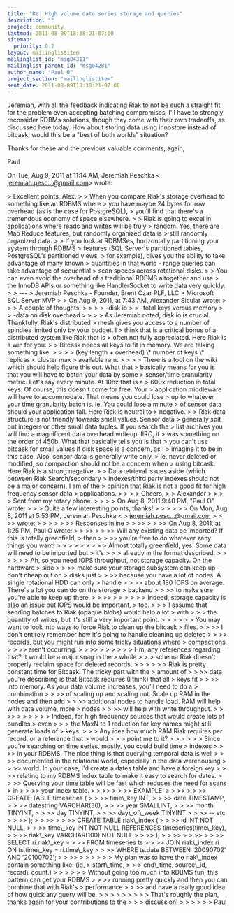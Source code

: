 ```yaml
---
title: "Re: High volume data series storage and queries"
description: ""
project: community
lastmod: 2011-08-09T18:38:21-07:00
sitemap:
  priority: 0.2
layout: mailinglistitem
mailinglist_id: "msg04311"
mailinglist_parent_id: "msg04281"
author_name: "Paul O"
project_section: "mailinglistitem"
sent_date: 2011-08-09T18:38:21-07:00
---
```



Jeremiah, with all the feedback indicating Riak to not be such a straight
fit for the problem even accepting batching compromises, I'll have to
strongly reconsider RDBMs solutions, though they come with their own
tradeoffs, as discussed here today. How about storing data using innostore
instead of bitcask, would this be a "best of both worlds" situation?

Thanks for these and the previous valuable comments, again,

Paul

On Tue, Aug 9, 2011 at 11:14 AM, Jeremiah Peschka &lt;
jeremiah.pesc...@gmail.com&gt; wrote:

&gt; Excellent points, Alex.
&gt;
&gt; When you compare Riak's storage overhead to something like an RDBMS where
&gt; you have maybe 24 bytes for row overhead (as is the case for PostgreSQL),
&gt; you'll find that there's a tremendous economy of space elsewhere.
&gt;
&gt; Riak is going to excel in applications where reads and writes will be truly
&gt; random. Yes, there are Map Reduce features, but randomly organized data is
&gt; still randomly organized data.
&gt;
&gt; If you look at RDBMSes, horizontally partitioning your system through RDBMS
&gt; features (SQL Server's partitioned tables, PostgreSQL's partitioned views,
&gt; for example), gives you the ability to take advantage of many known
&gt; quantities in that world - range queries can take advantage of sequential
&gt; scan speeds across rotational disks.
&gt;
&gt; You can even avoid the overhead of a traditional RDBMS altogether and use
&gt; the InnoDB APIs or something like HandlerSocket to write data very quickly.
&gt;
&gt; ---
&gt; Jeremiah Peschka - Founder, Brent Ozar PLF, LLC
&gt; Microsoft SQL Server MVP
&gt;
&gt; On Aug 9, 2011, at 7:43 AM, Alexander Sicular wrote:
&gt;
&gt; &gt; A couple of thoughts:
&gt; &gt;
&gt; &gt; -disk io
&gt; &gt; -total keys versus memory
&gt; &gt; -data on disk overhead
&gt; &gt;
&gt; &gt; As Jeremiah noted, disk io is crucial. Thankfully, Riak's distributed
&gt; mesh gives you access to a number of spindles limited only by your budget. I
&gt; think that is a critical bonus of a distributed system like Riak that is
&gt; often not fully appreciated. Here Riak is a win for you.
&gt; &gt; Bitcask needs all keys to fit in memory. We are talking something like:
&gt; &gt;
&gt; &gt; (key length + overhead) \\* number of keys \\* replicas &lt; cluster max
&gt; available ram.
&gt; &gt;
&gt; &gt; There is a tool on the wiki which should help figure this out. What that
&gt; basically means for you is that you will have to batch your data by some
&gt; sensor/time granularity metric. Let's say every minute. At 10hz that is a
&gt; 600x reduction in total keys. Of course, this doesn't come for free. Your
&gt; application middleware will have to accommodate. That means you could lose
&gt; up to whatever your time granularity batch is. Ie. You could lose a minute
&gt; of sensor data should your application fail. Here Riak is neutral to
&gt; negative.
&gt; &gt; Riak data structure is not friendly towards small values. Sensor data
&gt; generally spit out integers or other small data tuples. If you search the
&gt; list archives you will find a magnificent data overhead writeup. IIRC, it
&gt; was something on the order of 450b. What that basically tells you is that
&gt; you can't use bitcask for small values if disk space is a concern, as I
&gt; imagine it to be in this case. Also, sensor data is generally write only,
&gt; ie. never deleted or modified, so compaction should not be a concern when
&gt; using bitcask. Here Riak is a strong negative.
&gt; &gt; Data retrieval issues aside (which between Riak Search/secondary
&gt; indexes/third party indexes should not be a major concern), I am of the
&gt; opinion that Riak is not a good fit for high frequency sensor data
&gt; applications.
&gt; &gt;
&gt; &gt; Cheers,
&gt; &gt; Alexander
&gt; &gt;
&gt; &gt; Sent from my rotary phone.
&gt; &gt;
&gt; &gt; On Aug 8, 2011 9:40 PM, "Paul O"  wrote:
&gt; &gt; &gt; Quite a few interesting points, thanks!
&gt; &gt; &gt;
&gt; &gt; &gt; On Mon, Aug 8, 2011 at 5:53 PM, Jeremiah Peschka &lt;
&gt; jeremiah.pesc...@gmail.com
&gt; &gt; &gt;&gt; wrote:
&gt; &gt; &gt;
&gt; &gt; &gt;&gt; Responses inline
&gt; &gt; &gt;&gt;
&gt; &gt; &gt;&gt; On Aug 8, 2011, at 1:25 PM, Paul O wrote:
&gt; &gt; &gt;&gt;
&gt; &gt; &gt;&gt; Will any existing data be imported? If this is totally greenfield,
&gt; then
&gt; &gt; &gt;&gt; you're free to do whatever zany things you want!
&gt; &gt; &gt;
&gt; &gt; &gt;
&gt; &gt; &gt; Almost totally greenfield, yes. Some data will need to be imported but
&gt; it's
&gt; &gt; &gt; already in the format described.
&gt; &gt; &gt;
&gt; &gt; &gt; Ah, so you need IOPS throughput, not storage capacity. On the hardware
&gt; side
&gt; &gt; &gt;&gt; make sure your storage subsystem can keep up - don't cheap out on
&gt; disks just
&gt; &gt; &gt;&gt; because you have a lot of nodes. A single rotational HDD can only
&gt; handle
&gt; &gt; &gt;&gt; about 180 IOPS on average. There's a lot you can do on the storage
&gt; backend
&gt; &gt; &gt;&gt; to make sure you're able to keep up there.
&gt; &gt; &gt;&gt;
&gt; &gt; &gt;
&gt; &gt; &gt; Indeed, storage capacity is also an issue but IOPS would be important,
&gt; too.
&gt; &gt; &gt; I assume that sending batches to Riak (opaque blobs) would help a lot
&gt; with
&gt; &gt; &gt; the quantity of writes, but it's still a very important point.
&gt; &gt; &gt;
&gt; &gt; &gt; You may want to look into ways to force Riak to clean up the bitcask
&gt; files.
&gt; &gt; &gt;&gt; I don't entirely remember how it's going to handle cleaning up deleted
&gt; &gt; &gt;&gt; records, but you might run into some tricky situations where
&gt; compactions
&gt; &gt; &gt;&gt; aren't occurring.
&gt; &gt; &gt;&gt;
&gt; &gt; &gt;
&gt; &gt; &gt; Hm, any references regarding that? It would be a major snag in the
&gt; whole
&gt; &gt; &gt; schema Riak doesn't properly reclaim space for deleted records.
&gt; &gt; &gt;
&gt; &gt; &gt; Riak is pretty constant time for Bitcask. The tricky part with the
&gt; amount of
&gt; &gt; &gt;&gt; data you're describing is that Bitcask requires (I think) that all
&gt; keys fit
&gt; &gt; &gt;&gt; into memory. As your data volume increases, you'll need to do a
&gt; combination
&gt; &gt; &gt;&gt; of scaling up and scaling out. Scale up RAM in the nodes and then add
&gt; &gt; &gt;&gt; additional nodes to handle load. RAM will help with data volume, more
&gt; nodes
&gt; &gt; &gt;&gt; will help with write throughput.
&gt; &gt; &gt;&gt;
&gt; &gt; &gt;
&gt; &gt; &gt; Indeed, for high frequency sources that would create lots of bundles
&gt; even
&gt; &gt; &gt; the MaxN to 1 reduction for key names might still generate loads of
&gt; keys.
&gt; &gt; &gt; Any idea how much RAM Riak requires per record, or a reference that
&gt; would
&gt; &gt; &gt; point me to it?
&gt; &gt; &gt;
&gt; &gt; &gt; Since you're searching on time series, mostly, you could build time
&gt; indexes
&gt; &gt; &gt;&gt; in your RDBMS. The nice thing is that querying temporal data is well
&gt; &gt; &gt;&gt; documented in the relational world, especially in the data warehousing
&gt; &gt; &gt;&gt; world. In your case, I'd create a dates table and have a foreign key
&gt; &gt; &gt;&gt; relating to my RDBMS index table to make it easy to search for dates.
&gt; &gt; &gt;&gt; Querying your time table will be fast which reduces the need for scans
&gt; in
&gt; &gt; &gt;&gt; your index table.
&gt; &gt; &gt;&gt;
&gt; &gt; &gt;&gt; EXAMPLE:
&gt; &gt; &gt;&gt;
&gt; &gt; &gt;&gt; CREATE TABLE timeseries (
&gt; &gt; &gt;&gt; time\\_key INT,
&gt; &gt; &gt;&gt; date TIMESTAMP,
&gt; &gt; &gt;&gt; datestring VARCHAR(30),
&gt; &gt; &gt;&gt; year SMALLINT,
&gt; &gt; &gt;&gt; month TINYINT,
&gt; &gt; &gt;&gt; day TINYINT,
&gt; &gt; &gt;&gt; day\\_of\\_week TINYINT
&gt; &gt; &gt;&gt; -- etc
&gt; &gt; &gt;&gt; );
&gt; &gt; &gt;&gt;
&gt; &gt; &gt;&gt; CREATE TABLE riak\\_index (
&gt; &gt; &gt;&gt; id INT NOT NULL,
&gt; &gt; &gt;&gt; time\\_key INT NOT NULL REFERENCES timeseries(time\\_key),
&gt; &gt; &gt;&gt; riak\\_key VARCHAR(100) NOT NULL
&gt; &gt; &gt;&gt; );
&gt; &gt; &gt;&gt;
&gt; &gt; &gt;&gt;
&gt; &gt; &gt;&gt; SELECT ri.riak\\_key
&gt; &gt; &gt;&gt; FROM timeseries ts
&gt; &gt; &gt;&gt; JOIN riak\\_index ri ON ts.time\\_key = ri.time\\_key
&gt; &gt; &gt;&gt; WHERE ts.date BETWEEN '20090702' AND '20100702';
&gt; &gt; &gt;&gt;
&gt; &gt; &gt;
&gt; &gt; &gt; My plan was to have the riak\\_index contain something like: (id,
&gt; start\\_time,
&gt; &gt; &gt; end\\_time, source\\_id, record\\_count.)
&gt; &gt; &gt;
&gt; &gt; &gt; Without going too much into RDBMS fun, this pattern can get your RDBMS
&gt; &gt; &gt;&gt; running pretty quickly and then you can combine that with Riak's
&gt; performance
&gt; &gt; &gt;&gt; and have a really good idea of how quick any query will be.
&gt; &gt; &gt;
&gt; &gt; &gt;
&gt; &gt; &gt; That's roughly the plan, thanks again for your contributions to the
&gt; &gt; &gt; discussion!
&gt; &gt; &gt;
&gt; &gt; &gt; Paul

